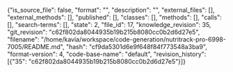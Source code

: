 {"is_source_file": false, "format": "", "description": "", "external_files": [], "external_methods": [], "published": [], "classes": [], "methods": [], "calls": [], "search-terms": [], "state": 2, "file_id": 17, "knowledge_revision": 35, "git_revision": "c62f802da8044935b19b215b8080cc0b2d6d27e5", "filename": "/home/kavia/workspace/code-generation/nutritrack-pro-6998-7005/README.md", "hash": "cf9da5301d6e9f648f84f773548a3ba9", "format-version": 4, "code-base-name": "default", "revision_history": [{"35": "c62f802da8044935b19b215b8080cc0b2d6d27e5"}]}